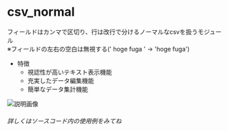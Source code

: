 # csv\_normal

フィールドはカンマで区切り、行は改行で分けるノーマルなcsvを扱うモジュール  
    ※フィールドの左右の空白は無視する('  hoge fuga  ' -> 'hoge fuga')

- 特徴
    - 視認性が高いテキスト表示機能
    - 充実したデータ編集機能
    - 簡単なデータ集計機能

![説明画像](https://user-images.githubusercontent.com/35160405/34946361-eea89e4c-fa49-11e7-9ccf-fffcefdd189d.jpg)

###### 詳しくはソースコード内の使用例をみてね

